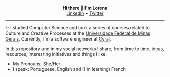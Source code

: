  <p align="center">
  <b>Hi there 👋 I'm Lorena </b><br>
  <a href="https://www.linkedin.com/in/lorenaleao/">LinkedIn</a> •
  <a href="https://twitter.com/llllleao">Twitter</a>
  <!--<br><br>-->
  <!--<img src="">-->
</p>

- - - -

:sparkles: I studied Computer Science and took a series of courses related to Culture and Creative Processes at the [Universidade Federal de Minas Gerais](https://ufmg.br/). Currently, I'm a software engineer at [Cyral](https://cyral.com/)<!--and I do theater at the [Escola Livre de Artes](http://portalbelohorizonte.com.br/o-que-fazer/arte-e-cultura/centros-culturais/escola-livre-de-artes-arena-da-cultura-ela-arena)-->. 

<!--In parallel, I’m working on learning [Prolog](https://github.com/lorenaleao/learning-prolog) Go language more deeply and [Bash](https://github.com/lorenaleao/bash-scripts), studying algorithms and data structures and solving code problems. You can see more details of what I'm up to [here](https://github.com/lorenaleao/lorenaleao/blob/master/current-projects.md) and my past projects [here](https://github.com/lorenaleao/lorenaleao/blob/master/past-projects.md).--> 
In [this](https://github.com/lorenaleao/hello-world) repository and in my social networks I share, from time to time, ideas, resources, interesting initiatives and things I like.

- My Pronouns: She/Her
- I speak: Portuguese, English and (I'm learning) French
<!--
**lorenaleao/lorenaleao** is a ✨ _special_ ✨ repository because its `README.md` (this file) appears on your GitHub profile.

Here are some ideas to get you started:

Coisas que me interessam: educação, ler, explorar o mundo e idéias, filosofia, aprender, arte, computação, dançar, fotografia.
- 🌱 I’m currently learning ...
- 👯 I’m looking to collaborate on ...
- 🤔 I’m looking for help with ...
- 💬 Ask me about ...
- 📫 How to reach me: ...
- 😄 Pronouns: ...
- ⚡ Fun fact: ...

[![Lorena Leão's GitHub stats](https://github-readme-stats.vercel.app/api?username=lorenaleao&count_private=true&show_icons=true&theme=dark#gh-dark-mode-only)](https://github.com/anuraghazra/github-readme-stats)

[![Top Langs](https://github-readme-stats.vercel.app/api/top-langs/?username=lorenaleao&count_private=true&hide=jupyter%20notebook,javascript,html&layout=compact&theme=vue&langs_count=6)](https://github.com/anuraghazra/github-readme-stats)

[![Lorena Leão's GitHub stats](https://github-readme-stats.vercel.app/api?username=lorenaleao&count_private=true&show_icons=true&theme=vue)](https://github.com/anuraghazra/github-readme-stats)
-->








